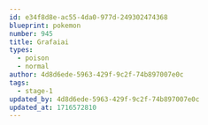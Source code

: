 ```yaml
---
id: e34f8d8e-ac55-4da0-977d-249302474368
blueprint: pokemon
number: 945
title: Grafaiai
types:
  - poison
  - normal
author: 4d8d6ede-5963-429f-9c2f-74b897007e0c
tags:
  - stage-1
updated_by: 4d8d6ede-5963-429f-9c2f-74b897007e0c
updated_at: 1716572810
---
```

